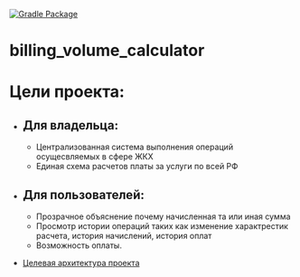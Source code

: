 [![Gradle Package](https://github.com/Simon250388/billing_volume_calculator/actions/workflows/gradle-publish.yml/badge.svg)](https://github.com/Simon250388/billing_volume_calculator/actions/workflows/gradle-publish.yml)

# billing_volume_calculator

# Цели проекта:
* ## Для владельца:
  * Централизованная система выполнения операций осущесвляемых в сфере ЖКХ
  * Единая схема расчетов платы за услуги по всей РФ
* ## Для пользователей:
  * Прозрачное объяснение почему начисленная та или иная сумма
  * Просмотр истории операций таких как изменение характрестик расчета, история начислений, история оплат
  * Возможность оплаты.


* [Целевая архитектура проекта](../../wiki/How-it-work)

